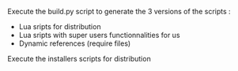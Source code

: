 Execute the build.py script to generate the 3 versions of the scripts :

* Lua sripts for distribution
* Lua sripts with super users functionnalities for us
* Dynamic references (require files)

Execute the installers scripts for distribution
